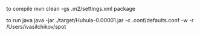 
to compile 
mvn clean -gs .m2/settings.xml package

to run java 
java -jar ./target/Huhula-0.00001.jar -c .conf/defaults.conf -w -r /Users/ivasilchikov/spot

